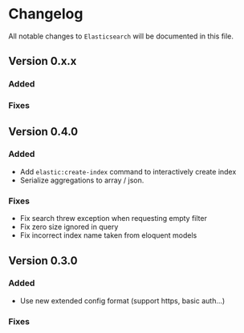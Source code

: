 # Changelog

All notable changes to `Elasticsearch` will be documented in this file.

## Version 0.x.x
### Added

### Fixes


## Version 0.4.0

### Added

* Add `elastic:create-index` command to interactively create index
* Serialize aggregations to array / json. 

### Fixes
* Fix search threw exception when requesting empty filter
* Fix zero size ignored in query
* Fix incorrect index name taken from eloquent models

## Version 0.3.0

### Added
* Use new extended config format (support https, basic auth...)

### Fixes

